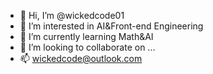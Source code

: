 - 👋 Hi, I’m @wickedcode01
- 👀 I’m interested in AI&Front-end Engineering
- 🌱 I’m currently learning Math&AI
- 💞️ I’m looking to collaborate on ...
- 📫 wickedcode@outlook.com

<!---
wickedcode01/wickedcode01 is a ✨ special ✨ repository because its `README.md` (this file) appears on your GitHub profile.
You can click the Preview link to take a look at your changes.
--->
